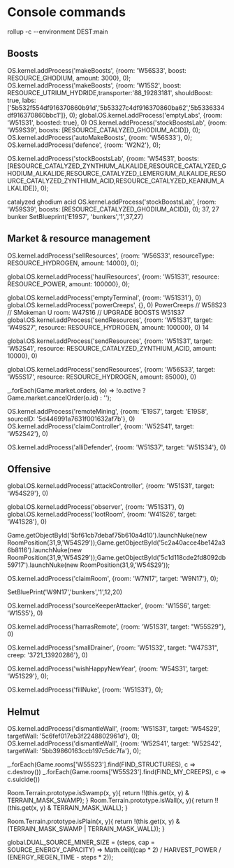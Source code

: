 # Console commands

rollup -c --environment DEST:main


## Boosts
OS.kernel.addProcess('makeBoosts', {room: 'W56S33', boost: RESOURCE_GHODIUM, amount: 3000}, 0);
OS.kernel.addProcess('makeBoosts', {room: 'W15S2', boost: RESOURCE_UTRIUM_HYDRIDE,transporter:'88_19283181', shouldBoost: true, labs:['5b532f554df916370860b91d','5b53327c4df916370860ba62','5b5336334df916370860bbc1']}, 0);
global.OS.kernel.addProcess('emptyLabs', {room: 'W51S31', boosted: true}, 0)
OS.kernel.addProcess('stockBoostsLab', {room: 'W59S39', boosts: [RESOURCE_CATALYZED_GHODIUM_ACID]}, 0);
OS.kernel.addProcess('autoMakeBoosts', {room: 'W56S33'}, 0);
OS.kernel.addProcess('defence', {room: 'W2N2'}, 0);

OS.kernel.addProcess('stockBoostsLab', {room: 'W54S31', boosts: [RESOURCE_CATALYZED_ZYNTHIUM_ALKALIDE,RESOURCE_CATALYZED_GHODIUM_ALKALIDE,RESOURCE_CATALYZED_LEMERGIUM_ALKALIDE,RESOURCE_CATALYZED_ZYNTHIUM_ACID,RESOURCE_CATALYZED_KEANIUM_ALKALIDE]}, 0);

catalyzed ghodium acid
OS.kernel.addProcess('stockBoostsLab', {room: 'W59S39', boosts: [RESOURCE_CATALYZED_GHODIUM_ACID]}, 0);
37, 27 bunker
SetBlueprint('E19S7', 'bunkers','1',37,27)
## Market & resource management
OS.kernel.addProcess('sellResources', {room: 'W56S33', resourceType: RESOURCE_HYDROGEN, amount: 14000}, 0);

global.OS.kernel.addProcess('haulResources', {room: 'W51S31', resource: RESOURCE_POWER, amount: 100000}, 0);


global.OS.kernel.addProcess('emptyTerminal', {room: 'W51S31'}, 0)
global.OS.kernel.addProcess('powerCreeps', {}, 0)
PowerCreeps
// W58S23
// SMokeman U room: W47S16
// UPGRADE BOOSTS W51S37
global.OS.kernel.addProcess('sendResources', {room: 'W51S31', target: 'W49S27', resource: RESOURCE_HYDROGEN, amount: 100000}, 0)
 14

global.OS.kernel.addProcess('sendResources', {room: 'W51S31', target: 'W52S41', resource: RESOURCE_CATALYZED_ZYNTHIUM_ACID, amount: 10000}, 0)


global.OS.kernel.addProcess('sendResources', {room: 'W56S33', target: 'W55S17', resource: RESOURCE_HYDROGEN, amount: 85000}, 0)



_.forEach(Game.market.orders, (o) => !o.active ? Game.market.cancelOrder(o.id) : '');


OS.kernel.addProcess('remoteMining', {room: 'E19S7', target: 'E19S8', sourceID: '5d446991a7631f001632af7b'}, 0)
OS.kernel.addProcess('claimController', {room: 'W52S41', target: 'W52S42'}, 0)

OS.kernel.addProcess('alliDefender', {room: 'W51S37', target: 'W51S34'}, 0)


## Offensive
global.OS.kernel.addProcess('attackController', {room: 'W51S31', target: 'W54S29'}, 0)

global.OS.kernel.addProcess('observer', {room: 'W51S31'}, 0)
global.OS.kernel.addProcess('lootRoom', {room: 'W41S26', target: 'W41S28'}, 0)

Game.getObjectById('5bf61cb7debaf75b610a4d10').launchNuke(new RoomPosition(31,9,'W54S29'));Game.getObjectById('5c2a40acce4be142a36b8116').launchNuke(new RoomPosition(31,9,'W54S29'));Game.getObjectById('5c1d118cde2fd8092db59717').launchNuke(new RoomPosition(31,9,'W54S29'));

OS.kernel.addProcess('claimRoom', {room: 'W7N17', target: 'W9N17'}, 0);

SetBluePrint('W9N17','bunkers','1',12,20)



OS.kernel.addProcess('sourceKeeperAttacker', {room: 'W15S6', target: 'W15S5'}, 0)


OS.kernel.addProcess('harrasRemote', {room: 'W51S31', target: "W55S29"}, 0)

OS.kernel.addProcess('smallDrainer', {room: 'W51S32', target: "W47S31", creep: '3721_13920286'}, 0)



OS.kernel.addProcess('wishHappyNewYear', {room: 'W54S31', target: 'W51S29'}, 0);

OS.kernel.addProcess('fillNuke', {room: 'W51S31'}, 0);


## Helmut
OS.kernel.addProcess('dismantleWall', {room: 'W51S31', target: 'W54S29', targetWall: '5c6fef017eb3f2248802961d'}, 0);
OS.kernel.addProcess('dismantleWall', {room: 'W52S41', target: 'W52S42', targetWall: '5bb39860163ccb197c5dc7fa'}, 0);

_.forEach(Game.rooms['W55S23'].find(FIND_STRUCTURES), c => c.destroy())
_.forEach(Game.rooms['W55S23'].find(FIND_MY_CREEPS), c => c.suicide())

Room.Terrain.prototype.isSwamp(x, y){
	return !!(this.get(x, y) & TERRAIN_MASK_SWAMP);
}
Room.Terrain.prototype.isWall(x, y){
	return !!(this.get(x, y) & TERRAIN_MASK_WALL);
}

Room.Terrain.prototype.isPlain(x, y){
	return !(this.get(x, y) & (TERRAIN_MASK_SWAMP | TERRAIN_MASK_WALL));
}

global.DUAL_SOURCE_MINER_SIZE = (steps, cap = SOURCE_ENERGY_CAPACITY) => Math.ceil((cap * 2) / HARVEST_POWER / (ENERGY_REGEN_TIME - steps * 2));
